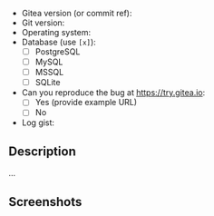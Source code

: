 <!-- NOTE: If your issue is a security concern, please send an email to security@gitea.io instead of opening a public issue -->

<!--
    1. Please speak English, this is the language all maintainers can speak and write.
    2. Please ask questions or configuration/deploy problems on our Discord
       server (https://discord.gg/gitea) or forum (https://discourse.gitea.io).
    3. Please take a moment to check that your issue doesn't already exist.
    4. Make sure it's not mentioned in the FAQ (https://docs.gitea.io/en-us/faq)
    5. Please give all relevant information below for bug reports, because
       incomplete details will be handled as an invalid report.
-->

- Gitea version (or commit ref):
- Git version:
- Operating system:
  <!-- Please include information on whether you built gitea yourself, used one of our downloads or are using some other package -->
  <!-- Please also tell us how you are running gitea, e.g. if it is being run from docker, a command-line, systemd etc. --->
  <!-- If you are using a package or systemd tell us what distribution you are using -->
- Database (use `[x]`):
  - [ ] PostgreSQL
  - [ ] MySQL
  - [ ] MSSQL
  - [ ] SQLite
- Can you reproduce the bug at https://try.gitea.io:
  - [ ] Yes (provide example URL)
  - [ ] No
- Log gist:
<!-- It really is important to provide pertinent logs -->
<!-- Please read https://docs.gitea.io/en-us/logging-configuration/#debugging-problems -->
<!-- In addition, if your problem relates to git commands set `RUN_MODE=dev` at the top of app.ini -->

## Description

...


## Screenshots

<!-- **If this issue involves the Web Interface, please include a screenshot** -->
